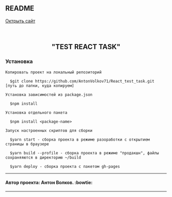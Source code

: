 ## README
[Октрыть сайт](https://antonvolkov71.github.io/React_test_task/)

<br>
<h2 align='center'>
  <strong>"TEST REACT TASK"</strong>  
</h2>

### Установка
  
```
Копировать проект на локальный репозиторий

  $git clone https://github.com/AntonVolkov71/React_test_task.git [путь до папки, куда копируем]
```

```
Установка зависимостей из package.json

  $npm install
  
Установка отдельного пакета

  $npm install <package-name>
```

```
Запуск настроенных скриптов для сборки

  $yarn start - сборка проекта в режиме разоработки с открытием страницы в браузере
  
  $yarn build --profile - сборка проекта в режиме "продакшн", файлы сохраняяются в директорию ~/build
  
  $yarn deploy - сборка проекта с пакетом gh-pages
```

_____

#### Автор проекта: Антон Волков. :bowtie:

_____
